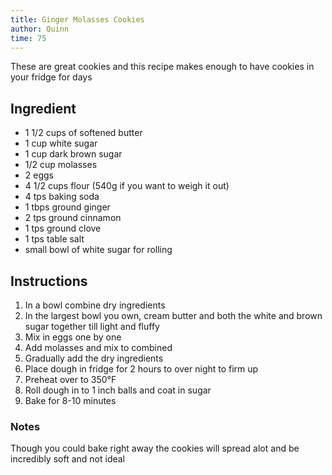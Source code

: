 ```yaml
---
title: Ginger Molasses Cookies
author: Quinn
time: 75
---
```


These are great cookies and this recipe makes enough to have cookies in your fridge for days

<section markdown="1">

## Ingredient

- 1 1/2 cups of softened butter
- 1 cup white sugar
- 1 cup dark brown sugar
- 1/2 cup molasses
- 2 eggs
- 4 1/2 cups flour (540g if you want to weigh it out)
- 4 tps baking soda
- 1 tbps ground ginger
- 2 tps ground cinnamon
- 1 tps ground clove
- 1 tps table salt
- small bowl of white sugar for rolling
  
</section>

## Instructions

1. In a bowl combine dry ingredients
2. In the largest bowl you own, cream butter and both the white and brown sugar together till light and fluffy
3. Mix in eggs one by one
4. Add molasses and mix to combined
5. Gradually add the dry ingredients 
6. Place dough in fridge for 2 hours to over night to firm up
7. Preheat over to 350°F
8. Roll dough in to 1 inch balls and coat in sugar
9. Bake for 8-10 minutes


### Notes

Though you could bake right away the cookies will spread alot and be incredibly soft and not ideal 
